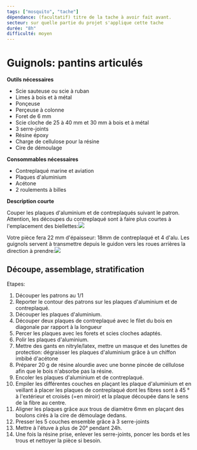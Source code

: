 ```yaml
---
tags: ["mosquito", "tache"]
dépendance: (facultatif) titre de la tache à avoir fait avant. 
secteur: sur quelle partie du projet s'applique cette tache
durée: "8h"
difficulté: moyen
---
```


# Guignols: pantins articulés

**Outils nécessaires**

* Scie sauteuse ou scie à ruban
* Limes à bois et à métal
* Ponçeuse
* Perçeuse à colonne
* Foret de 6 mm
* Scie cloche de 25 à 40 mm et 30 mm à bois et à métal
* 3 serre-joints 
* Résine époxy
* Charge de cellulose pour la résine
* Cire de démoulage

**Consommables nécessaires**

* Contreplaqué marine et aviation
* Plaques d'aluminium
* Acétone
* 2 roulements à billes

**Description courte**

Couper les plaques d'aluminium et de contreplaqués suivant le patron. Attention, les découpes du contreplaqué sont à faire plus courtes à l'emplacement des biellettes:![](https://minio.lowtech.fr/pads-srm/uploads/upload_a55f038637b5bff3e092dc4531b1c2a2.jpg)

Votre pièce fera 22 mm d'épaisseur: 18mm de contreplaqué et 4 d'alu.
Les guignols servent à transmettre depuis le guidon vers les roues arrières la direction à prendre:![](https://minio.lowtech.fr/pads-srm/uploads/upload_4f47561e29779b8c8a5097f2d82e6156.jpg)

## Découpe, assemblage, stratification


Etapes:
1) Découper les patrons au 1/1
2) Reporter le contour des patrons sur les plaques d'aluminium et de contreplaqué.
3) Découper les plaques d'aluminium.
4) Découper deux plaques de contreplaqué avec le filet du bois en diagonale par rapport à la longueur
5) Percer les plaques avec les forets et scies cloches adaptés.
6) Polir les plaques d'aluminium.
7) Mettre des gants en nitryle/latex, mettre un masque et des lunettes de protection: dégraisser les plaques d'aluminium grâce à un chiffon imbibé d'acétone
8) Préparer 20 g de résine alourdie avec une bonne pincée de céllulose afin que le bois n'absorbe pas la résine.
9) Encoler les plaques d'aluminium et de contreplaqué.
10) Empiler les différentes couches en plaçant les plaque d'aluminium et en veillant à placer les plaques de contreplaqué dont les fibres sont à 45 ° à l'extérieur et croisés (=en miroir) et la plaque découpée dans le sens de la fibre au centre. 
11) Aligner les plaques grâce aux trous de diamètre 6mm en plaçant des boulons cirés à la cire de démoulage dedans.
12) Presser les 5 couches ensemble grâce à 3 serre-joints 
13) Mettre à l'étuve à plus de 20° pendant 24h.
14) Une fois la résine prise, enlever les serre-joints, poncer les bords et les trous et nettoyer la pièce si besoin.








